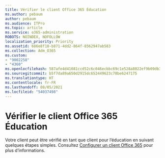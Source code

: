 ```yaml
---
title: Vérifier le client Office 365 Éducation
ms.author: pebaum
author: pebaum
ms.audience: ITPro
ms.topic: article
ms.service: o365-administration
ROBOTS: NOINDEX, NOFOLLOW
localization_priority: Priority
ms.assetid: 686e8f18-b871-4dd2-864f-8562947ab583
ms.collection: Adm_O365
ms.custom:
- "9002258"
- "4360"
ms.openlocfilehash: 587afe4d41081ccd52c6c046ecbbc69c1e528a8022ef9b09db396d9b34b2e323
ms.sourcegitcommit: b5f7da89a650d2915dc652449623c78be6247175
ms.translationtype: HT
ms.contentlocale: fr-FR
ms.lasthandoff: 08/05/2021
ms.locfileid: "54037498"
---
```

# <a name="verify-office-365-education-tenant"></a>Vérifier le client Office 365 Éducation

Votre client peut être vérifié en tant que client pour l’éducation en suivant quelques étapes simples. Consultez [Configurer un client Office 365](https://docs.microsoft.com/microsoft-365/education/deploy/create-your-office-365-tenant) pour plus d’informations. 
